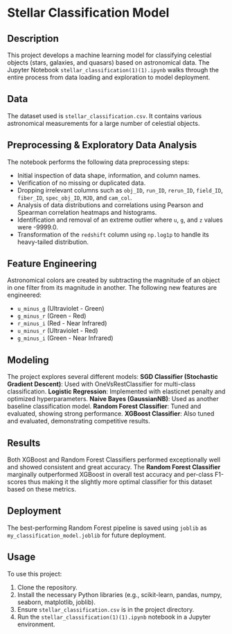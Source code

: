 # Stellar Classification Model

## Description

This project develops a machine learning model for classifying celestial objects (stars, galaxies, and quasars) based on astronomical data. The Jupyter Notebook `stellar_classification(1)(1).ipynb` walks through the entire process from data loading and exploration to model deployment.

## Data

The dataset used is `stellar_classification.csv`. It contains various astronomical measurements for a large number of celestial objects.

## Preprocessing & Exploratory Data Analysis

The notebook performs the following data preprocessing steps:
* Initial inspection of data shape, information, and column names.
* Verification of no missing or duplicated data.
* Dropping irrelevant columns such as `obj_ID`, `run_ID`, `rerun_ID`, `field_ID`, `fiber_ID`, `spec_obj_ID`, `MJD`, and `cam_col`.
* Analysis of data distributions and correlations using Pearson and Spearman correlation heatmaps and histograms.
* Identification and removal of an extreme outlier where `u`, `g`, and `z` values were -9999.0.
* Transformation of the `redshift` column using `np.log1p` to handle its heavy-tailed distribution.

## Feature Engineering

Astronomical colors are created by subtracting the magnitude of an object in one filter from its magnitude in another. The following new features are engineered:
* `u_minus_g` (Ultraviolet - Green)
* `g_minus_r` (Green - Red)
* `r_minus_i` (Red - Near Infrared)
* `u_minus_r` (Ultraviolet - Red)
* `g_minus_i` (Green - Near Infrared)

## Modeling

The project explores several different models:
**SGD Classifier (Stochastic Gradient Descent)**: Used with OneVsRestClassifier for multi-class classification.
**Logistic Regression**: Implemented with elasticnet penalty and optimized hyperparameters.
**Naive Bayes (GaussianNB)**: Used as another baseline classification model.
**Random Forest Classifier**: Tuned and evaluated, showing strong performance.
**XGBoost Classifier**: Also tuned and evaluated, demonstrating competitive results.

## Results

Both XGBoost and Random Forest Classifiers performed exceptionally well and showed consistent and great accuracy. The **Random Forest Classifier** marginally outperformed XGBoost in overall test accuracy and per-class F1-scores thus making it the slightly more optimal classifier for this dataset based on these metrics.

## Deployment

The best-performing Random Forest pipeline is saved using `joblib` as `my_classification_model.joblib` for future deployment.

## Usage

To use this project:
1.  Clone the repository.
2.  Install the necessary Python libraries (e.g., scikit-learn, pandas, numpy, seaborn, matplotlib, joblib).
3.  Ensure `stellar_classification.csv` is in the project directory.
4.  Run the `stellar_classification(1)(1).ipynb` notebook in a Jupyter environment.
